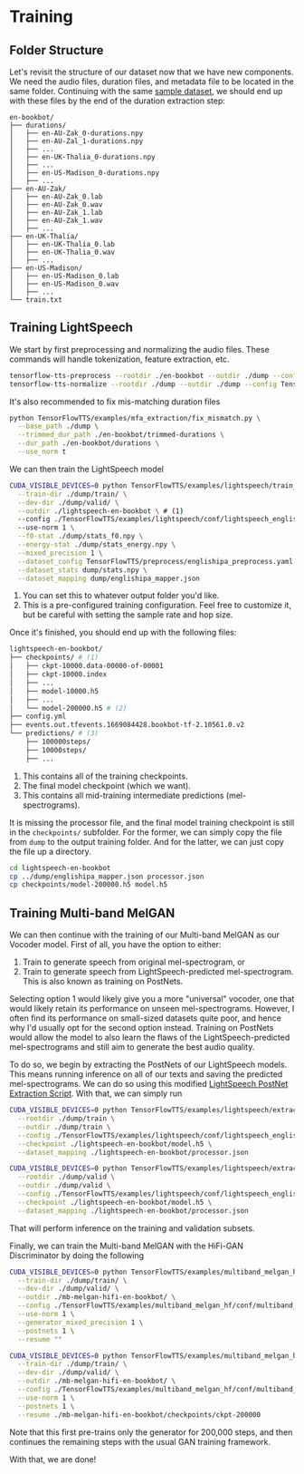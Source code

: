 # Training

## Folder Structure

Let's revisit the structure of our dataset now that we have new components. We need the audio files, duration files, and metadata file to be located in the same folder. Continuing with the same [sample dataset](/recipes/lightspeech-mbmelgan/dataset/#example), we should end up with these files by the end of the duration extraction step:

```
en-bookbot/
├── durations/
│   ├── en-AU-Zak_0-durations.npy
│   ├── en-AU-Zal_1-durations.npy
│   ├── ...
│   ├── en-UK-Thalia_0-durations.npy
│   ├── ...
│   ├── en-US-Madison_0-durations.npy
│   ├── ...
├── en-AU-Zak/
│   ├── en-AU-Zak_0.lab
│   ├── en-AU-Zak_0.wav
│   ├── en-AU-Zak_1.lab
│   ├── en-AU-Zak_1.wav
│   ├── ...
├── en-UK-Thalia/
│   ├── en-UK-Thalia_0.lab
│   ├── en-UK-Thalia_0.wav
│   ├── ...
├── en-US-Madison/
│   ├── en-US-Madison_0.lab
│   ├── en-US-Madison_0.wav
│   ├── ...
└── train.txt
```

## Training LightSpeech

We start by first preprocessing and normalizing the audio files. These commands will handle tokenization, feature extraction, etc.

```sh
tensorflow-tts-preprocess --rootdir ./en-bookbot --outdir ./dump --config TensorFlowTTS/preprocess/englishipa_preprocess.yaml --dataset englishipa --verbose 2
tensorflow-tts-normalize --rootdir ./dump --outdir ./dump --config TensorFlowTTS/preprocess/englishipa_preprocess.yaml --dataset englishipa --verbose 2
```

It's also recommended to fix mis-matching duration files

```sh
python TensorFlowTTS/examples/mfa_extraction/fix_mismatch.py \
  --base_path ./dump \
  --trimmed_dur_path ./en-bookbot/trimmed-durations \
  --dur_path ./en-bookbot/durations \
  --use_norm t
```

We can then train the LightSpeech model

```sh
CUDA_VISIBLE_DEVICES=0 python TensorFlowTTS/examples/lightspeech/train_lightspeech.py \
  --train-dir ./dump/train/ \
  --dev-dir ./dump/valid/ \
  --outdir ./lightspeech-en-bookbot \ # (1)
  --config ./TensorFlowTTS/examples/lightspeech/conf/lightspeech_englishipa.yaml \ # (2)
  --use-norm 1 \
  --f0-stat ./dump/stats_f0.npy \
  --energy-stat ./dump/stats_energy.npy \
  --mixed_precision 1 \
  --dataset_config TensorFlowTTS/preprocess/englishipa_preprocess.yaml \
  --dataset_stats dump/stats.npy \
  --dataset_mapping dump/englishipa_mapper.json
```

1. You can set this to whatever output folder you'd like.
2. This is a pre-configured training configuration. Feel free to customize it, but be careful with setting the sample rate and hop size.

Once it's finished, you should end up with the following files:

```sh
lightspeech-en-bookbot/
├── checkpoints/ # (1)
│   ├── ckpt-10000.data-00000-of-00001
│   ├── ckpt-10000.index
│   ├── ...
│   ├── model-10000.h5
│   ├── ...
│   └── model-200000.h5 # (2)
├── config.yml
├── events.out.tfevents.1669084428.bookbot-tf-2.10561.0.v2
└── predictions/ # (3)
    ├── 100000steps/
    ├── 10000steps/
    ├── ...
```

1. This contains all of the training checkpoints.
2. The final model checkpoint (which we want).
3. This contains all mid-training intermediate predictions (mel-spectrograms).

It is missing the processor file, and the final model training checkpoint is still in the `checkpoints/` subfolder. For the former, we can simply copy the file from `dump` to the output training folder. And for the latter, we can just copy the file up a directory.

```sh
cd lightspeech-en-bookbot
cp ../dump/englishipa_mapper.json processor.json
cp checkpoints/model-200000.h5 model.h5
```

## Training Multi-band MelGAN

We can then continue with the training of our Multi-band MelGAN as our Vocoder model. First of all, you have the option to either:
1. Train to generate speech from original mel-spectrogram, or
2. Train to generate speech from LightSpeech-predicted mel-spectrogram. This is also known as training on PostNets.

Selecting option 1 would likely give you a more "universal" vocoder, one that would likely retain its performance on unseen mel-spectrograms. However, I often find its performance on small-sized datasets quite poor, and hence why I'd usually opt for the second option instead. Training on PostNets would allow the model to also learn the flaws of the LightSpeech-predicted mel-spectrograms and still aim to generate the best audio quality.

To do so, we begin by extracting the PostNets of our LightSpeech models. This means running inference on all of our texts and saving the predicted mel-spectrograms. We can do so using this modified [LightSpeech PostNet Extraction Script](https://github.com/w11wo/TensorFlowTTS/blob/master/examples/lightspeech/extractls_postnets.py). With that, we can simply run

```sh
CUDA_VISIBLE_DEVICES=0 python TensorFlowTTS/examples/lightspeech/extractls_postnets.py \
  --rootdir ./dump/train \
  --outdir ./dump/train \
  --config ./TensorFlowTTS/examples/lightspeech/conf/lightspeech_englishipa.yaml \
  --checkpoint ./lightspeech-en-bookbot/model.h5 \
  --dataset_mapping ./lightspeech-en-bookbot/processor.json

CUDA_VISIBLE_DEVICES=0 python TensorFlowTTS/examples/lightspeech/extractls_postnets.py \
  --rootdir ./dump/valid \
  --outdir ./dump/valid \
  --config ./TensorFlowTTS/examples/lightspeech/conf/lightspeech_englishipa.yaml \
  --checkpoint ./lightspeech-en-bookbot/model.h5 \
  --dataset_mapping ./lightspeech-en-bookbot/processor.json
```

That will perform inference on the training and validation subsets.

Finally, we can train the Multi-band MelGAN with the HiFi-GAN Discriminator by doing the following

```sh
CUDA_VISIBLE_DEVICES=0 python TensorFlowTTS/examples/multiband_melgan_hf/train_multiband_melgan_hf.py \
  --train-dir ./dump/train/ \
  --dev-dir ./dump/valid/ \
  --outdir ./mb-melgan-hifi-en-bookbot/ \
  --config ./TensorFlowTTS/examples/multiband_melgan_hf/conf/multiband_melgan_hf.en.v1.yml \
  --use-norm 1 \
  --generator_mixed_precision 1 \
  --postnets 1 \
  --resume ""

CUDA_VISIBLE_DEVICES=0 python TensorFlowTTS/examples/multiband_melgan_hf/train_multiband_melgan_hf.py \
  --train-dir ./dump/train/ \
  --dev-dir ./dump/valid/ \
  --outdir ./mb-melgan-hifi-en-bookbot/ \
  --config ./TensorFlowTTS/examples/multiband_melgan_hf/conf/multiband_melgan_hf.en.v1.yml \
  --use-norm 1 \
  --postnets 1 \
  --resume ./mb-melgan-hifi-en-bookbot/checkpoints/ckpt-200000
```

Note that this first pre-trains only the generator for 200,000 steps, and then continues the remaining steps with the usual GAN training framework.

With that, we are done!